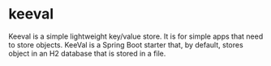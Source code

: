 # keeval

Keeval is a simple lightweight key/value store.  It is for simple apps that need to store objects.  KeeVal is a Spring Boot 
starter that, by default, stores object in an H2 database that is stored in a file.
